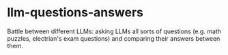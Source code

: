 # llm-questions-answers

Battle between different LLMs: asking LLMs all sorts of questions (e.g. math puzzles, electrian's exam questions) and comparing their answers between them.
